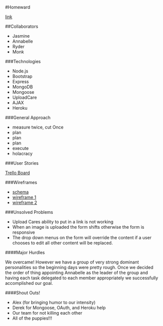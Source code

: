 #Homeward

[link](https://homewardbound.herokuapp.com/)

##Collaborators
- Jasmine
- Annabelle
- Ryder
- Monk

###Technologies
- Node.js
- Bootstrap
- Express
- MongoDB
- Mongoose
- UploadCare
- AJAX
- Heroku

###General Approach

- measure twice, cut Once
- plan
- plan
- plan
- execute
- holacracy

###User Stories

[Trello Board](https://trello.com/b/5DJ86BlS/homeward)

###Wireframes
- [schema](./shema-design.jpg "Schema Design")
- [wireframe 1](./wireframe-first-iteration.jpg "First Wireframe Iteration")
- [wireframe 2](./wireframe-second-iteration.jpg "First Wireframe Iteration")

###Unsolved Problems

- Upload Cares ability to put in a link is not working
- When an image is uploaded the form shifts otherwise the form is responsive
- The drop down menus on the form will override the content if a user chooses to edit all other content will be replaced.

####Major Hurdles

We overcame! However we have a group of very strong dominant personalities so the beginning days were pretty rough. Once we decided the order of thing appointing Annabelle as the leader of the group and having each task delegated to each member appropriately we successfully accomplished our goal.

####Shout Outs!

- Alex (for bringing humor to our intensity)
- Derek for Mongoose, OAuth, and Heroku help
- Our team for not killing each other
- All of the puppies!!!
